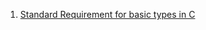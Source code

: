  1. [Standard Requirement for basic types in C]
 
[Standard Requirement for basic types in C]: https://en.wikipedia.org/wiki/C_data_types#Basic_types
